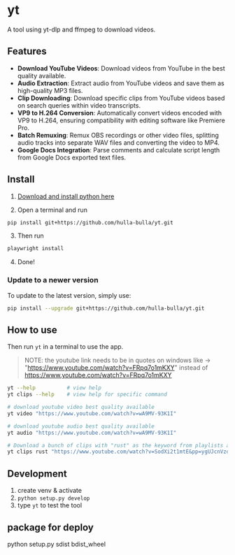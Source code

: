 # yt

A tool using yt-dlp and ffmpeg to download videos.

## Features

* **Download YouTube Videos**: Download videos from YouTube in the best quality available.
* **Audio Extraction**: Extract audio from YouTube videos and save them as high-quality MP3 files.
* **Clip Downloading**: Download specific clips from YouTube videos based on search queries within video transcripts.
* **VP9 to H.264 Conversion**: Automatically convert videos encoded with VP9 to H.264, ensuring compatibility with editing software like Premiere Pro.
* **Batch Remuxing**: Remux OBS recordings or other video files, splitting audio tracks into separate WAV files and converting the video to MP4.
* **Google Docs Integration**: Parse comments and calculate script length from Google Docs exported text files.


## Install

1. [Download and install python here](https://www.python.org/downloads/)


2. Open a terminal and run

```sh
pip install git+https://github.com/hulla-bulla/yt.git
```

3. Then run

```sh
playwright install
```

4. Done!

### Update to a newer version

To update to the latest version, simply use:

```sh
pip install --upgrade git+https://github.com/hulla-bulla/yt.git
```

## How to use

Then run ```yt``` in a terminal to use the app.

> NOTE: the youtube link needs to be in quotes on windows like -> "<https://www.youtube.com/watch?v=FRpq7o1mKXY>" instead of <https://www.youtube.com/watch?v=FRpq7o1mKXY>

```sh
yt --help          # view help
yt clips --help    # view help for specific command

# download youtube video best quality available
yt video "https://www.youtube.com/watch?v=wA9MV-93K1I"

# download youtube audio best quality available
yt audio "https://www.youtube.com/watch?v=wA9MV-93K1I"

# Download a bunch of clips with "rust" as the keyword from playlists and or channels
yt clips rust "https://www.youtube.com/watch?v=SodXi2t1mtE&pp=ygUJcnVzdCBoeXBl" "https://www.youtube.com/watch?v=NtYHC1KNGoc&t=16s&pp=ygUJcnVzdCBoeXBl" "https://www.youtube.com/@NoBoilerplate"
```

## Development

1. create venv & activate
2. `python setup.py develop`
3. type `yt` to test the tool

## package for deploy

python setup.py sdist bdist_wheel
